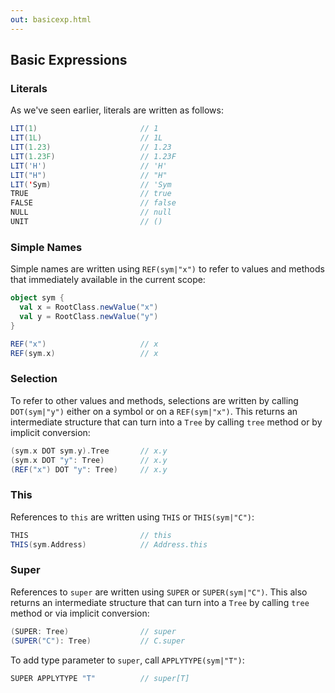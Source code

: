```yaml
---
out: basicexp.html
---
```


Basic Expressions
-----------------

### Literals

As we've seen earlier, literals are written as follows:

```scala
LIT(1)                       // 1
LIT(1L)                      // 1L
LIT(1.23)                    // 1.23
LIT(1.23F)                   // 1.23F
LIT('H')                     // 'H'
LIT("H")                     // "H"
LIT('Sym)                    // 'Sym
TRUE                         // true
FALSE                        // false
NULL                         // null
UNIT                         // ()
```

### Simple Names

Simple names are written using `REF(sym|"x")` to refer to values and methods that immediately available in the current scope:

```scala
object sym {
  val x = RootClass.newValue("x")
  val y = RootClass.newValue("y") 
}

REF("x")                     // x
REF(sym.x)                   // x
```

### Selection

To refer to other values and methods, selections are written by calling `DOT(sym|"y")` either on a symbol or on a `REF(sym|"x")`. This returns an intermediate structure that can turn into a `Tree` by calling `tree` method or by implicit conversion:

```scala
(sym.x DOT sym.y).Tree       // x.y
(sym.x DOT "y": Tree)        // x.y
(REF("x") DOT "y": Tree)     // x.y
```

### This

References to `this` are written using `THIS` or `THIS(sym|"C")`:

```scala
THIS                         // this
THIS(sym.Address)            // Address.this
```

### Super

References to `super` are written using `SUPER` or `SUPER(sym|"C")`. This also returns an intermediate structure that can turn into a `Tree` by calling `tree` method or via implicit conversion:

```scala
(SUPER: Tree)                // super
(SUPER("C"): Tree)           // C.super
```

To add type parameter to `super`, call `APPLYTYPE(sym|"T")`:

```scala
SUPER APPLYTYPE "T"          // super[T]
```
